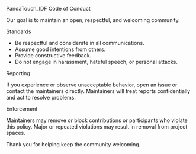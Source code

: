 PandaTouch_IDF Code of Conduct

Our goal is to maintain an open, respectful, and welcoming community.

Standards

- Be respectful and considerate in all communications.
- Assume good intentions from others.
- Provide constructive feedback.
- Do not engage in harassment, hateful speech, or personal attacks.

Reporting

If you experience or observe unacceptable behavior, open an issue or contact the maintainers directly. Maintainers will treat reports confidentially and act to resolve problems.

Enforcement

Maintainers may remove or block contributions or participants who violate this policy. Major or repeated violations may result in removal from project spaces.

Thank you for helping keep the community welcoming.
